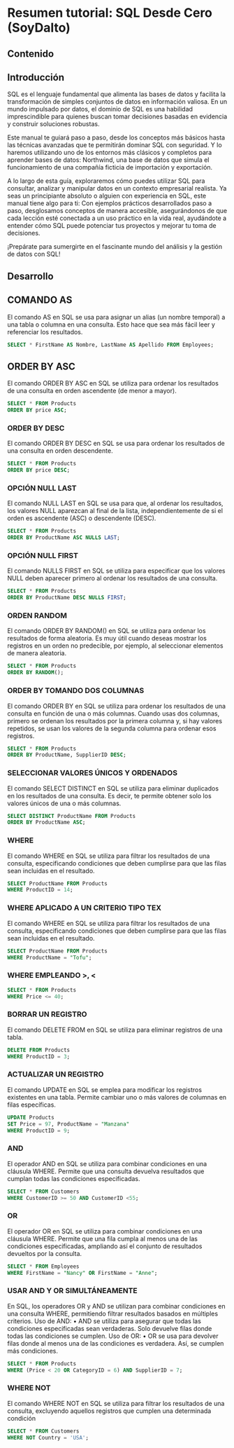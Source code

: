 # Resumen tutorial: SQL Desde Cero (SoyDalto)
## Contenido


## Introducción
SQL es el lenguaje fundamental que alimenta las bases de datos y facilita la transformación de simples conjuntos de datos en información valiosa. En un mundo impulsado por datos, el dominio de SQL es una habilidad imprescindible para quienes buscan tomar decisiones basadas en evidencia y construir soluciones robustas. 

Este manual te guiará paso a paso, desde los conceptos más básicos hasta las técnicas avanzadas que te permitirán dominar SQL con seguridad. Y lo haremos utilizando uno de los entornos más clásicos y completos para aprender bases de datos: Northwind, una base de datos que simula el funcionamiento de una compañía ficticia de importación y exportación.

A lo largo de esta guía, exploraremos cómo puedes utilizar SQL para consultar, analizar y manipular datos en un contexto empresarial realista. Ya seas un principiante absoluto o alguien con experiencia en SQL, este manual tiene algo para ti: Con ejemplos prácticos desarrollados paso a paso, desglosamos conceptos de manera accesible, asegurándonos de que cada lección esté conectada a un uso práctico en la vida real, ayudándote a entender cómo SQL puede potenciar tus proyectos y mejorar tu toma de decisiones.

¡Prepárate para sumergirte en el fascinante mundo del análisis y la gestión de datos con SQL!

## Desarrollo

## COMANDO AS
El comando AS en SQL se usa para asignar un alias (un nombre temporal) a una tabla o columna en una consulta. Esto hace que sea más fácil leer y referenciar los resultados.

```sql
SELECT * FirstName AS Nombre, LastName AS Apellido FROM Employees;
```

## ORDER BY ASC
El comando ORDER BY ASC en SQL se utiliza para ordenar los resultados de una consulta en orden ascendente (de menor a mayor).

```sql
SELECT * FROM Products
ORDER BY price ASC;
```

### ORDER BY DESC
El comando ORDER BY DESC en SQL se usa para ordenar los resultados de una consulta en orden descendente.

```sql
SELECT * FROM Products
ORDER BY price DESC;
```
### OPCIÓN NULL LAST
El comando NULL LAST en SQL se usa para que, al ordenar los resultados, los valores NULL aparezcan al final de la lista, independientemente de si el orden es ascendente (ASC) o descendente (DESC).

```sql
SELECT * FROM Products
ORDER BY ProductName ASC NULLS LAST;
```
### OPCIÓN NULL FIRST
El comando NULLS FIRST en SQL se utiliza para especificar que los valores NULL deben aparecer primero al ordenar los resultados de una consulta.

```sql
SELECT * FROM Products
ORDER BY ProductName DESC NULLS FIRST;
```
### ORDEN RANDOM
El comando ORDER BY RANDOM() en SQL se utiliza para ordenar los resultados de forma aleatoria. Es muy útil cuando deseas mostrar los registros en un orden no predecible, por ejemplo, al seleccionar elementos de manera aleatoria.

```sql
SELECT * FROM Products
ORDER BY RANDOM();
```

### ORDER BY TOMANDO DOS COLUMNAS
El comando ORDER BY en SQL se utiliza para ordenar los resultados de una consulta en función de una o más columnas. Cuando usas dos columnas, primero se ordenan los resultados por la primera columna y, si hay valores repetidos, se usan los valores de la segunda columna para ordenar esos registros.

```sql
SELECT * FROM Products
ORDER BY ProductName, SupplierID DESC;
```

### SELECCIONAR VALORES ÚNICOS Y ORDENADOS
El comando SELECT DISTINCT en SQL se utiliza para eliminar duplicados en los resultados de una consulta. Es decir, te permite obtener solo los valores únicos de una o más columnas.

```sql
SELECT DISTINCT ProductName FROM Products
ORDER BY ProductName ASC;
```

### WHERE
El comando WHERE en SQL se utiliza para filtrar los resultados de una consulta, especificando condiciones que deben cumplirse para que las filas sean incluidas en el resultado.

```sql
SELECT ProductName FROM Products
WHERE ProductID = 14;
```

### WHERE APLICADO A UN CRITERIO TIPO TEX
El comando WHERE en SQL se utiliza para filtrar los resultados de una consulta, especificando condiciones que deben cumplirse para que las filas sean incluidas en el resultado.

```sql
SELECT ProductName FROM Products
WHERE ProductName = "Tofu";
```

### WHERE EMPLEANDO >, <

```sql
SELECT * FROM Products
WHERE Price <= 40;
```

### BORRAR UN REGISTRO
El comando DELETE FROM en SQL se utiliza para eliminar registros de una tabla.

```sql
DELETE FROM Products
WHERE ProductID = 3;
```

### ACTUALIZAR UN REGISTRO
El comando UPDATE en SQL se emplea para modificar los registros existentes en una tabla. Permite cambiar uno o más valores de columnas en filas específicas.

```sql
UPDATE Products
SET Price = 97, ProductName = "Manzana"
WHERE ProductID = 9;
```

### AND
El operador AND en SQL se utiliza para combinar condiciones en una cláusula WHERE. Permite que una consulta devuelva resultados que cumplan todas las condiciones especificadas.

```sql
SELECT * FROM Customers
WHERE CustomerID >= 50 AND CustomerID <55;
```

### OR
El operador OR en SQL se utiliza para combinar condiciones en una cláusula WHERE. Permite que una fila cumpla al menos una de las condiciones especificadas, ampliando así el conjunto de resultados devueltos por la consulta.

```sql
SELECT * FROM Employees
WHERE FirstName = "Nancy" OR FirstName = "Anne";
```

### USAR AND Y OR SIMULTÁNEAMENTE
En SQL, los operadores OR y AND se utilizan para combinar condiciones en una consulta WHERE, permitiendo filtrar resultados basados en múltiples criterios.
Uso de AND:
•	AND se utiliza para asegurar que todas las condiciones especificadas sean verdaderas. Solo devuelve filas donde todas las condiciones se cumplen.
Uso de OR:
•	OR se usa para devolver filas donde al menos una de las condiciones es verdadera. Así, se cumplen más condiciones.

```sql
SELECT * FROM Products
WHERE (Price < 20 OR CategoryID = 6) AND SupplierID = 7;
```

### WHERE NOT
El comando WHERE NOT en SQL se utiliza para filtrar los resultados de una consulta, excluyendo aquellos registros que cumplen una determinada condición

```sql
SELECT * FROM Customers
WHERE NOT Country = 'USA';
```
